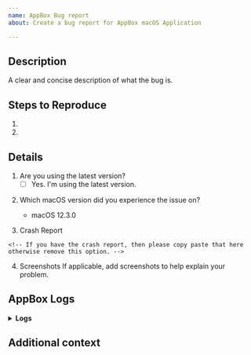 ```yaml
---
name: AppBox Bug report
about: Create a bug report for AppBox macOS Application

---
```


<!--
    Thanks for your interest in using the AppBox. 
    You can use this template to create your issue. 
    However, you can erase all the template content and write your own.
-->

## Description
A clear and concise description of what the bug is.

<!--Please list the steps used to reproduce your issue.-->
## Steps to Reproduce
1.
2.


## Details
1. Are you using the latest version?
    - [ ] Yes. I'm using the latest version.
    
<!--Write the macOS version number after -  which you are using. - macOS 12.3.1 -->
2. Which macOS version did you experience the issue on?
    - macOS 12.3.0
   
3. Crash Report

```
<!-- If you have the crash report, then please copy paste that here otherwise remove this option. -->
```

4. Screenshots
If applicable, add screenshots to help explain your problem.

## AppBox Logs
<details>
  <summary><b>Logs</b></summary>
  <pre><code>
  <!-- Please copy paste your AppBox log here. You can see the logs generated by AppBox in File -> View Log.-->
  </code></pre>
</details>



## Additional context
<!-- If you have any other information which can help us resolve this issue please describe that here. -->


<!--
Thank You :) 
-->

